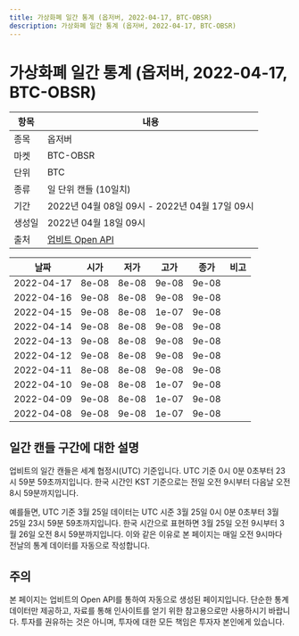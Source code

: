 ```yaml
---
title: 가상화폐 일간 통계 (옵저버, 2022-04-17, BTC-OBSR)
description: 가상화폐 일간 통계 (옵저버, 2022-04-17, BTC-OBSR)
---
```



가상화폐 일간 통계 (옵저버, 2022-04-17, BTC-OBSR)
===

|항목|내용|
|--|--|
|종목|옵저버|
|마켓|BTC-OBSR|
|단위|BTC|
|종류|일 단위 캔들 (10일치)|
|기간|2022년 04월 08일 09시 - 2022년 04월 17일 09시|
|생성일|2022년 04월 18일 09시|
|출처|[업비트 Open API](https://docs.upbit.com)|


|날짜|시가|저가|고가|종가|비고|
|--|--|--|--|--|--|
|2022-04-17|8e-08|8e-08|9e-08|9e-08|    |
|2022-04-16|9e-08|8e-08|9e-08|9e-08|    |
|2022-04-15|9e-08|8e-08|1e-07|9e-08|    |
|2022-04-14|9e-08|8e-08|9e-08|9e-08|    |
|2022-04-13|9e-08|8e-08|9e-08|9e-08|    |
|2022-04-12|9e-08|8e-08|9e-08|9e-08|    |
|2022-04-11|8e-08|8e-08|9e-08|9e-08|    |
|2022-04-10|9e-08|8e-08|1e-07|9e-08|    |
|2022-04-09|9e-08|8e-08|1e-07|9e-08|    |
|2022-04-08|9e-08|9e-08|1e-07|9e-08|    |


일간 캔들 구간에 대한 설명
---


업비트의 일간 캔들은 세계 협정시(UTC) 기준입니다. 
UTC 기준 0시 0분 0초부터 23시 59분 59초까지입니다. 
한국 시간인 KST 기준으로는 전일 오전 9시부터 다음날 오전 8시 59분까지입니다. 


예를들면, UTC 기준 3월 25일 데이터는 UTC 시준 3월 25일 0시 0분 0초부터 3월 25일 23시 59분 59초까지입니다. 
한국 시간으로 표현하면 3월 25일 오전 9시부터 3월 26일 오전 8시 59분까지입니다. 
이와 같은 이유로 본 페이지는 매일 오전 9시마다 전날의 통계 데이터를 자동으로 작성합니다. 


주의
---


본 페이지는 업비트의 Open API를 통하여 자동으로 생성된 페이지입니다. 
단순한 통계 데이터만 제공하고, 자료를 통해 인사이트를 얻기 위한 참고용으로만 사용하시기 바랍니다. 
투자를 권유하는 것은 아니며, 투자에 대한 모든 책임은 투자자 본인에게 있습니다. 
